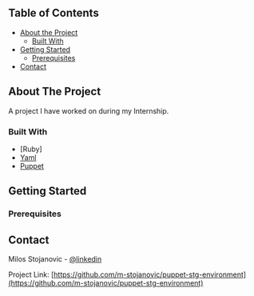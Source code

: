 <!-- TABLE OF CONTENTS -->
## Table of Contents

* [About the Project](#about-the-project)
  * [Built With](#built-with)
* [Getting Started](#getting-started)
  * [Prerequisites](#prerequisites)
* [Contact](#contact)


<!-- ABOUT THE PROJECT -->
## About The Project

A project I have worked on during my Internship. 

### Built With

* [Ruby]
* [Yaml](https://yaml.com)
* [Puppet](https://puppet.com)

## Getting Started



### Prerequisites

<!-- CONTACT -->
## Contact

Milos Stojanovic - [@linkedin](https://www.linkedin.com/in/infomilosstojanovic/)

Project Link: [https://github.com/m-stojanovic/puppet-stg-environment](https://github.com/m-stojanovic/puppet-stg-environment)
